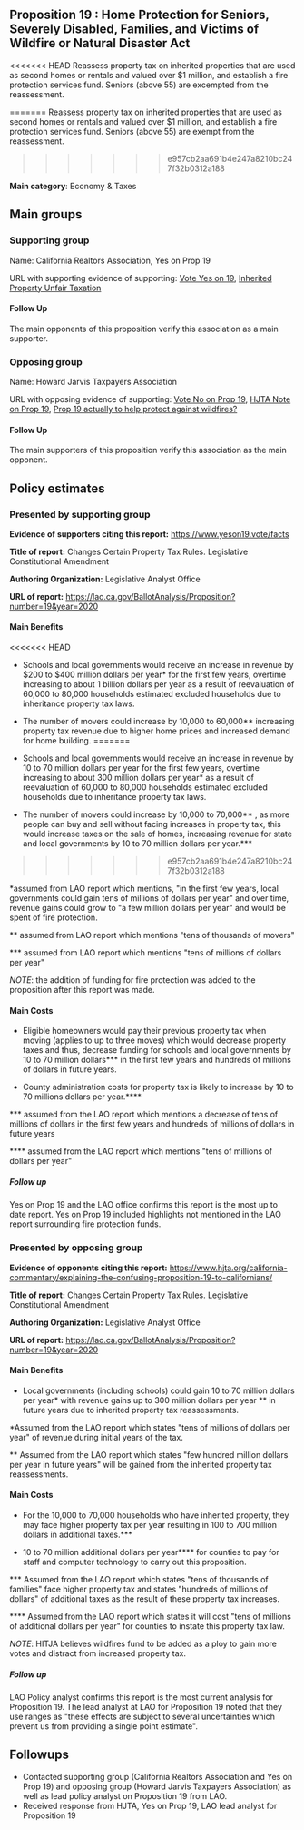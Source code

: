 ## Proposition 19 : Home Protection for Seniors, Severely Disabled, Families, and Victims of Wildfire or Natural Disaster Act


<<<<<<< HEAD
Reassess property tax on inherited properties that are used as second homes or rentals and valued over $1 million, and establish a fire protection services fund. Seniors (above 55) are excempted from the reassessment. 

=======
Reassess property tax on inherited properties that are used as second homes or rentals and valued over $1 million, and establish a fire protection services fund. Seniors (above 55) are exempt from the reassessment.
>>>>>>> e957cb2aa691b4e247a8210bc247f32b0312a188

**Main category**: Economy & Taxes


## Main groups  

### Supporting group
Name: California Realtors Association, Yes on Prop 19

URL with supporting evidence of supporting: [Vote Yes on 19](https://www.sandiegouniontribune.com/opinion/editorials/story/2020-09-24/yes-on-prop-19-property-tax-portability), [Inherited Property Unfair Taxation](https://www.latimes.com/politics/la-pol-ca-california-property-taxes-elites-201808-htmlstory.html)

#### Follow Up
The main opponents of this proposition verify this association as a main supporter.

### Opposing group
Name: Howard Jarvis Taxpayers Association

URL with opposing evidence of supporting: [Vote No on Prop 19](https://www.latimes.com/opinion/story/2020-09-17/vote-no-on-proposition-19), [HJTA Note on Prop 19](https://www.hjta.org/california-commentary/explaining-the-confusing-proposition-19-to-californians/), [Prop 19 actually to help protect against wildfires?](https://sanfrancisco.cbslocal.com/2020/09/16/prop-19-debate-funding-for-fighting-wildfires-or-attack-on-prop-13-tax-protections/)

#### Follow Up
The main supporters of this proposition verify this association as the main opponent.

## Policy estimates

### Presented by supporting group
**Evidence of supporters citing this report:** https://www.yeson19.vote/facts

**Title of report:** Changes Certain Property Tax Rules. Legislative Constitutional Amendment

**Authoring Organization:** Legislative Analyst Office


**URL of report:** https://lao.ca.gov/BallotAnalysis/Proposition?number=19&year=2020

#### Main Benefits
<<<<<<< HEAD
- Schools and local governments would receive an increase in revenue by \$200 to \$400 million dollars per year* for the first few years, overtime increasing to about 1 billion dollars per year as a result of reevaluation of 60,000 to 80,000 households estimated excluded households due to inheritance property tax laws.
- The number of movers could increase by 10,000 to 60,000** increasing property tax revenue due to higher home prices and increased demand for home building.
=======
- Schools and local governments would receive an increase in revenue by 10 to 70 million dollars per year for the first few years, overtime increasing to about 300 million dollars per year* as a result of reevaluation of 60,000 to 80,000 households estimated excluded households due to inheritance property tax laws.

- The number of movers could increase by 10,000 to 70,000** , as more people can buy and sell without facing increases in property tax, this would increase taxes on the sale of homes, increasing revenue for state and local governments by 10 to 70 million dollars per year.***
>>>>>>> e957cb2aa691b4e247a8210bc247f32b0312a188


*assumed from LAO report which mentions, "in the first few years, local governments could gain tens of millions of dollars per year" and over time, revenue gains could grow to "a few million dollars per year" and would be spent of fire protection.

** assumed from LAO report which mentions "tens of thousands of movers"  

*** assumed from LAO report which mentions "tens of millions of dollars per year"


*NOTE*: the addition of funding for fire protection was added to the proposition after this report was made.

#### Main Costs
- Eligible homeowners would pay their previous property tax when moving (applies to up to three moves) which would decrease property taxes and thus, decrease funding for schools and local governments by 10 to 70 million dollars*** in the first few years and hundreds of millions of dollars in future years.

- County administration costs for property tax is likely to  increase by 10 to 70 millions dollars per year.****

*** assumed from the LAO report which mentions a decrease of tens of millions of dollars in the first few years and hundreds of millions of dollars in future years

**** assumed from the LAO report which mentions "tens of millions of dollars per year"

##### Follow up
Yes on Prop 19 and the LAO office confirms this report is the most up to date report. Yes on Prop 19 included highlights not mentioned in the LAO report surrounding fire protection funds.

### Presented by opposing group
**Evidence of opponents citing this report:** https://www.hjta.org/california-commentary/explaining-the-confusing-proposition-19-to-californians/

**Title of report:** Changes Certain Property Tax Rules. Legislative Constitutional Amendment

**Authoring Organization:** Legislative Analyst Office

**URL of report:** https://lao.ca.gov/BallotAnalysis/Proposition?number=19&year=2020

#### Main Benefits
- Local governments (including schools) could gain 10 to 70 million dollars per year* with revenue gains up to 300 million dollars per year ** in future years due to inherited property tax reassessments.

*Assumed from the LAO report which states "tens of millions of dollars per year" of revenue during initial years of the tax.

** Assumed from the LAO report which states "few hundred million dollars per year in future years" will be gained from the inherited property tax reassessments.


#### Main Costs
- For the 10,000 to 70,000 households who have inherited property, they may face higher property tax per year resulting in 100 to 700 million dollars in additional taxes.***

- 10 to 70 million additional dollars per year**** for counties to pay for staff and computer technology to carry out this proposition.  

*** Assumed from the LAO report which states "tens of thousands of families" face higher property tax and states "hundreds of millions of dollars" of additional taxes as the result of these property tax increases.

**** Assumed from the LAO report which states it will cost "tens of millions of additional dollars per year" for counties to instate this property tax law.

*NOTE*: HITJA believes wildfires fund to be added as a ploy to gain more votes and distract from increased property tax.

##### Follow up

LAO Policy analyst confirms this report is the most current analysis for Proposition 19. The lead analyst at LAO for Proposition 19 noted that they use ranges as "these effects are subject to several uncertainties which prevent us from providing a single point estimate".

## Followups  

- Contacted supporting group (California Realtors Association and Yes on Prop 19) and opposing group (Howard Jarvis Taxpayers Association) as well as lead policy analyst on Proposition 19 from LAO.
- Received response from HJTA, Yes on Prop 19, LAO lead analyst for Proposition 19

<!-- Later
## Perceptions of credibility  

### Of own policy estimates

#### Supporters  

#### Opponents

### Of policy estimates from the other side

#### Supporters  

#### Opponents
-->
